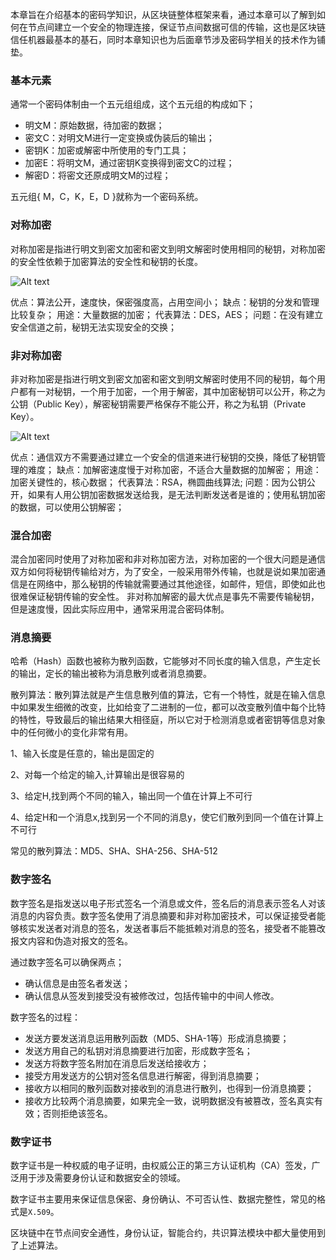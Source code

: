 本章旨在介绍基本的密码学知识，从区块链整体框架来看，通过本章可以了解到如何在节点间建立一个安全的物理连接，保证节点间数据可信的传输，这也是区块链信任机器最基本的基石，同时本章知识也为后面章节涉及密码学相关的技术作为铺垫。

### 基本元素
通常一个密码体制由一个五元组组成，这个五元组的构成如下；
- 明文M：原始数据，待加密的数据；
- 密文C：对明文M进行一定变换或伪装后的输出；
- 密钥K：加密或解密中所使用的专门工具；
- 加密E：将明文M，通过密钥K变换得到密文C的过程；
- 解密D：将密文还原成明文M的过程；


五元组{ M，C，K，E，D }就称为一个密码系统。

### 对称加密
对称加密是指进行明文到密文加密和密文到明文解密时使用相同的秘钥，对称加密的安全性依赖于加密算法的安全性和秘钥的长度。

![Alt text](https://github.com/Ice-Storm/structure-and-interpretation-of-blockchain/blob/master/img/chapter_1/1.png?raw=true)

优点：算法公开，速度快，保密强度高，占用空间小；
缺点：秘钥的分发和管理比较复杂；
用途：大量数据的加密；
代表算法：DES，AES；
问题：在没有建立安全信道之前，秘钥无法实现安全的交换；

### 非对称加密
非对称加密是指进行明文到密文加密和密文到明文解密时使用不同的秘钥，每个用户都有一对秘钥，一个用于加密，一个用于解密，其中加密秘钥可以公开，称之为公钥（Public Key），解密秘钥需要严格保存不能公开，称之为私钥（Private Key）。

![Alt text](https://github.com/Ice-Storm/structure-and-interpretation-of-blockchain/blob/master/img/chapter_1/2.png?raw=true)


优点：通信双方不需要通过建立一个安全的信道来进行秘钥的交换，降低了秘钥管理的难度；
缺点：加解密速度慢于对称加密，不适合大量数据的加解密；
用途：加密关键性的，核心数据；
代表算法：RSA，椭圆曲线算法;
问题：因为公钥公开，如果有人用公钥加密数据发送给我，是无法判断发送者是谁的；使用私钥加密的数据，可以使用公钥解密；

### 混合加密
混合加密同时使用了对称加密和非对称加密方法，对称加密的一个很大问题是通信双方如何将秘钥传输给对方，为了安全，一般采用带外传输，也就是说如果加密通信是在网络中，那么秘钥的传输就需要通过其他途径，如邮件，短信，即使如此也很难保证秘钥传输的安全性。
非对称加解密的最大优点是事先不需要传输秘钥，但是速度慢，因此实际应用中，通常采用混合密码体制。

### 消息摘要
哈希（Hash）函数也被称为散列函数，它能够对不同长度的输入信息，产生定长的输出，定长的输出被称为消息散列或者消息摘要。

散列算法：散列算法就是产生信息散列值的算法，它有一个特性，就是在输入信息中如果发生细微的改变，比如给变了二进制的一位，都可以改变散列值中每个比特的特性，导致最后的输出结果大相径庭，所以它对于检测消息或者密钥等信息对象中的任何微小的变化非常有用。

1、输入长度是任意的，输出是固定的

2、对每一个给定的输入,计算输出是很容易的

3、给定H,找到两个不同的输入，输出同一个值在计算上不可行

4、给定H和一个消息x,找到另一个不同的消息y，使它们散列到同一个值在计算上不可行

常见的散列算法：MD5、SHA、SHA-256、SHA-512

### 数字签名
数字签名是指发送以电子形式签名一个消息或文件，签名后的消息表示签名人对该消息的内容负责。数字签名使用了消息摘要和非对称加密技术，可以保证接受者能够核实发送者对消息的签名，发送者事后不能抵赖对消息的签名，接受者不能篡改报文内容和伪造对报文的签名。

通过数字签名可以确保两点；
- 确认信息是由签名者发送；
- 确认信息从签发到接受没有被修改过，包括传输中的中间人修改。

数字签名的过程：
- 发送方要发送消息运用散列函数（MD5、SHA-1等）形成消息摘要；
- 发送方用自己的私钥对消息摘要进行加密，形成数字签名；
- 发送方将数字签名附加在消息后发送给接收方；
- 接受方用发送方的公钥对签名信息进行解密，得到消息摘要；
- 接收方以相同的散列函数对接收到的消息进行散列，也得到一份消息摘要；
- 接收方比较两个消息摘要，如果完全一致，说明数据没有被篡改，签名真实有效；否则拒绝该签名。

### 数字证书
数字证书是一种权威的电子证明，由权威公正的第三方认证机构（CA）签发，广泛用于涉及需要身份认证和数据安全的领域。

数字证书主要用来保证信息保密、身份确认、不可否认性、数据完整性，常见的格式是`X.509`。

区块链中在节点间安全通性，身份认证，智能合约，共识算法模块中都大量使用到了上述算法。
